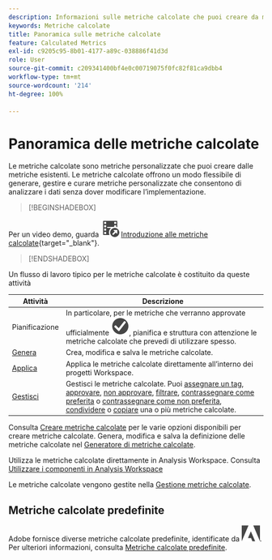 ```yaml
---
description: Informazioni sulle metriche calcolate che puoi creare da metriche esistenti.
keywords: Metriche calcolate
title: Panoramica sulle metriche calcolate
feature: Calculated Metrics
exl-id: c9205c95-8b01-4177-a89c-038886f41d3d
role: User
source-git-commit: c209341400bf4e0c00719075f0fc82f81ca9dbb4
workflow-type: tm+mt
source-wordcount: '214'
ht-degree: 100%

---
```


# Panoramica delle metriche calcolate

Le metriche calcolate sono metriche personalizzate che puoi creare dalle metriche esistenti. Le metriche calcolate offrono un modo flessibile di generare, gestire e curare metriche personalizzate che consentono di analizzare i dati senza dover modificare l’implementazione.



>[!BEGINSHADEBOX]

Per un video demo, guarda ![VideoCheckedOut](/help/assets/icons/VideoCheckedOut.svg) [Introduzione alle metriche calcolate](https://video.tv.adobe.com/v/35866/?quality=12&learn=on&captions=ita){target="_blank"}.

>[!ENDSHADEBOX]

Un flusso di lavoro tipico per le metriche calcolate è costituito da queste attività

| Attività | Descrizione |
| --- | --- |
| Pianificazione | In particolare, per le metriche che verranno approvate ufficialmente ![CheckmarkCircle](/help/assets/icons/CheckmarkCircle.svg), pianifica e struttura con attenzione le metriche calcolate che prevedi di utilizzare spesso. |
| [Genera](/help/components/calc-metrics/cm-workflow/cm-build-metrics.md) | Crea, modifica e salva le metriche calcolate. |
| [Applica](/help/components/use-components-in-workspace.md) | Applica le metriche calcolate direttamente all’interno dei progetti Workspace. |
| [Gestisci](/help/components/calc-metrics/cm-workflow/cm-manager.md) | Gestisci le metriche calcolate. Puoi [assegnare un tag](/help/components/calc-metrics/cm-workflow/cm-tagging.md), [approvare](/help/components/calc-metrics/cm-workflow/cm-approving.md), [non approvare](/help/components/calc-metrics/cm-workflow/cm-approving.md), [filtrare](/help/components/calc-metrics/cm-workflow/cm-filter.md), [contrassegnare come preferita](/help/components/calc-metrics/cm-workflow/cm-favorite.md) o [contrassegnare come non preferita](/help/components/calc-metrics/cm-workflow/cm-favorite.md), [condividere](/help/components/calc-metrics/cm-workflow/cm-sharing.md) o [copiare](/help/components/calc-metrics/cm-workflow/cm-copy.md) una o più metriche calcolate. |

Consulta [Creare metriche calcolate](/help/components/calc-metrics/cm-workflow/cm-workflow.md) per le varie opzioni disponibili per creare metriche calcolate. Genera, modifica e salva la definizione delle metriche calcolate nel [Generatore di metriche calcolate](cm-workflow/cm-build-metrics.md).

Utilizza le metriche calcolate direttamente in Analysis Workspace. Consulta [Utilizzare i componenti in Analysis Workspace](/help/components/use-components-in-workspace.md)

Le metriche calcolate vengono gestite nella [Gestione metriche calcolate](cm-workflow/cm-manager.md).

## Metriche calcolate predefinite

Adobe fornisce diverse metriche calcolate predefinite, identificate da ![AdobeLogoSmall](/help/assets/icons/AdobeLogoSmall.svg). Per ulteriori informazioni, consulta [Metriche calcolate predefinite](/help/components/calc-metrics/default-calcmetrics.md).
